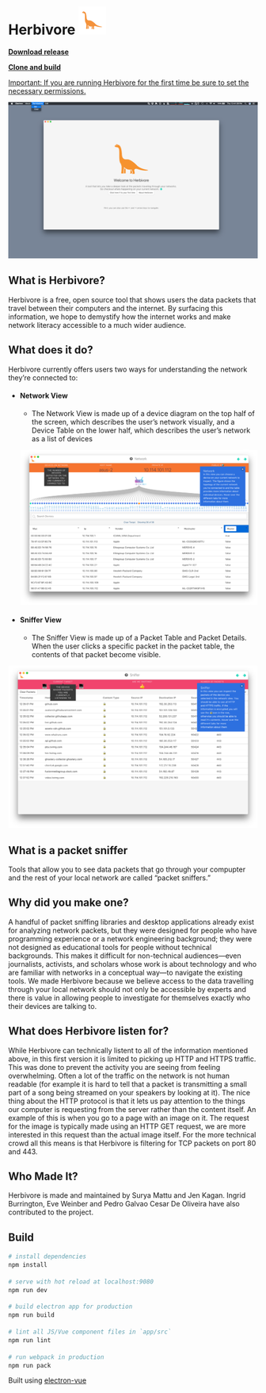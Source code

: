 #  Herbivore ![Herbivore Logo](./app/src/renderer/components/layout/assets/herbivore.svg)

**[Download release](https://github.com/samatt/herbivore/releases)**

**[Clone and build](#Build)**

<u>Important: If you are running Herbivore for the first time be sure to set the necessary permissions.</u>

![Permissions](./doc-assets/permissions.png)



## What is Herbivore?

Herbivore is a free, open source tool that shows users the data packets that travel between their computers and the internet. By surfacing this information, we hope to demystify how the internet works and make network literacy accessible to a much wider audience.



## What does it do?

Herbivore currently offers users two ways for understanding the network they’re connected to: 

* #### Network View
  *  The Network View is made up of a device diagram on the top half of the screen, which describes the user’s network visually, and a Device Table on the lower half, which describes the user’s network as a list of devices

  ![Network View](./doc-assets/network-view.png)


* #### Sniffer View

  * The Sniffer View is made up of a Packet Table and Packet Details. When the user clicks a specific packet in the packet table, the contents of that packet become visible. 

![Network View](./doc-assets/sniffer-view.png)		



## What is a packet sniffer 

Tools that allow you to see data packets that go through your compupter and the rest of your local network are called “packet sniffers.” 



## Why did you make one?

A handful of packet sniffing libraries and desktop applications already exist for analyzing network packets, but they were designed for people who have programming experience or a network engineering background; they were not designed as educational tools for people without technical backgrounds. This makes it difficult for non-technical audiences—even journalists, activists, and scholars whose work is about technology and who are familiar with networks in a conceptual way—to navigate the existing  tools. We made Herbivore because we believe access to the data travelling through your local network should not only be accessible by experts and there is value in allowing people to investigate for themselves exactly who their devices are talking to.



## What does Herbivore listen for?

While Herbivore can technically listent to all of the information mentioned above, in this first version it is limited to picking up HTTP and HTTPS traffic. This was done to prevent the activity you are seeing from feeling overwhelming. Often a lot of the traffic on the network is not human readable (for example it is hard to tell that a packet is transmitting a small part of a song being streamed on your speakers by looking at it). The nice thing about the HTTP protocol is that it lets us pay attention to the things our computer is requesting from the server rather than the content itself. An example of this is when you go to a page with an image on it. The request for the image is typically made using an HTTP GET request, we are more interested in this request than the actual image itself. For the more technical crowd all this means is that Herbivore is filtering for TCP packets on port 80 and 443.



## Who Made It?

Herbivore is made and maintained by Surya Mattu and Jen Kagan. Ingrid Burrington, Eve Weinber and Pedro Galvao Cesar De Oliveira have also contributed to the project.





## Build

``` bash
# install dependencies
npm install

# serve with hot reload at localhost:9080
npm run dev

# build electron app for production
npm run build

# lint all JS/Vue component files in `app/src`
npm run lint

# run webpack in production
npm run pack
```

Built using [electron-vue](https://simulatedgreg.gitbooks.io/electron-vue/en/)

